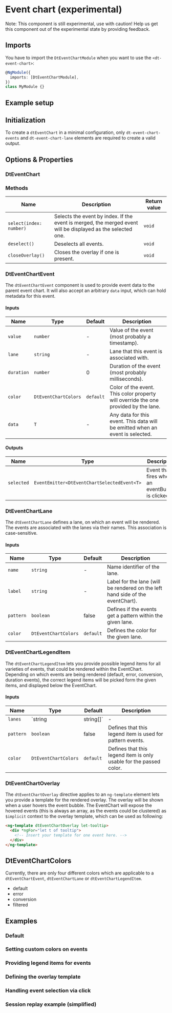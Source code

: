 # Event chart (experimental)

Note: This component is still experimental, use with caution! Help us get this
component out of the experimental state by providing feedback.

<ba-live-example name="DtExampleEventChartDefault"></ba-live-example>

## Imports

You have to import the `DtEventChartModule` when you want to use the
`<dt-event-chart>`:

```typescript
@NgModule({
  imports: [DtEventChartModule],
})
class MyModule {}
```

## Example setup

<ba-live-example name="DtExampleEventChartSessionReplay"></ba-live-example>

## Initialization

To create a `dtEventChart` in a minimal configuration, only
`dt-event-chart-events` and `dt-event-chart-lane` elements are required to
create a valid output.

<ba-live-example name="DtExampleEventChartDefault"></ba-live-example>

## Options & Properties

### DtEventChart

### Methods

| Name                    | Description                                                                                                 | Return value |
| ----------------------- | ----------------------------------------------------------------------------------------------------------- | ------------ |
| `select(index: number)` | Selects the event by index. If the event is merged, the merged event will be displayed as the selected one. | `void`       |
| `deselect()`            | Deselects all events.                                                                                       | `void`       |
| `closeOverlay()`        | Closes the overlay if one is present.                                                                       | `void`       |

### DtEventChartEvent<T>

The `dtEventChartEvent` component is used to provide event data to the parent
event chart. It will also accept an arbitrary `data` input, which can hold
metadata for this event.

#### Inputs

| Name       | Type                 | Default   | Description                                                                         |
| ---------- | -------------------- | --------- | ----------------------------------------------------------------------------------- |
| `value`    | `number`             | -         | Value of the event (most probably a timestamp).                                     |
| `lane`     | `string`             | -         | Lane that this event is associated with.                                            |
| `duration` | `number`             | 0         | Duration of the event (most probably milliseconds).                                 |
| `color`    | `DtEventChartColors` | `default` | Color of the event. This color property will override the one provided by the lane. |
| `data`     | `T`                  | -         | Any data for this event. This data will be emitted when an event is selected.       |

#### Outputs

| Name       | Type                                        | Description                                        |
| ---------- | ------------------------------------------- | -------------------------------------------------- |
| `selected` | `EventEmitter<DtEventChartSelectedEvent<T>` | Event that fires when a an eventBubble is clicked. |

### DtEventChartLane

The `dtEventChartLane` defines a lane, on which an event will be rendered. The
events are associated with the lanes via their names. This association is
case-sensitive.

#### Inputs

| Name      | Type                 | Default   | Description                                                                    |
| --------- | -------------------- | --------- | ------------------------------------------------------------------------------ |
| `name`    | `string`             | -         | Name identifier of the lane.                                                   |
| `label`   | `string`             | -         | Label for the lane (will be rendered on the left hand side of the eventChart). |
| `pattern` | `boolean`            | false     | Defines if the events get a pattern within the given lane.                     |
| `color`   | `DtEventChartColors` | `default` | Defines the color for the given lane.                                          |

### DtEventChartLegendItem

The `dtEventChartLegendItem` lets you provide possible legend items for all
varieties of events, that could be rendered within the EventChart. Depending on
which events are being rendered (default, error, conversion, duration events),
the correct legend items will be picked form the given items, and displayed
below the EventChart.

#### Inputs

| Name      | Type                 | Default   | Description                                                        |
| --------- | -------------------- | --------- | ------------------------------------------------------------------ |
| `lanes`   | `string | string[]`  | -         | Defines for which lanes this legend item can be used for.          |
| `pattern` | `boolean`            | false     | Defines that this legend item is used for pattern events.          |
| `color`   | `DtEventChartColors` | `default` | Defines that this legend item is only usable for the passed color. |

### DtEventChartOverlay

The `dtEventChartOverlay` directive applies to an `ng-template` element lets you
provide a template for the rendered overlay. The overlay will be shown when a
user hovers the event bubble. The EventChart will expose the hovered events
(this is always an array, as the events could be clustered) as `$implicit`
context to the overlay template, which can be used as following:

```html
<ng-template dtEventChartOverlay let-tooltip>
  <div *ngFor="let t of tooltip">
    <!-- Insert your template for one event here. -->
  </div>
</ng-template>
```

## DtEventChartColors

Currently, there are only four different colors which are applicable to a
`dtEventChartEvent`, `dtEventChartLane` or `dtEventChartLegendItem`.

- default
- error
- conversion
- filtered

## Examples

### Default

<ba-live-example name="DtExampleEventChartDefault"></ba-live-example>

### Setting custom colors on events

<ba-live-example name="DtExampleEventChartCustomColor"></ba-live-example>

### Providing legend items for events

<ba-live-example name="DtExampleEventChartLegend"></ba-live-example>

### Defining the overlay template

<ba-live-example name="DtExampleEventChartOverlay"></ba-live-example>

### Handling event selection via click

<ba-live-example name="DtExampleEventChartSelection"></ba-live-example>

### Session replay example (simplified)

<ba-live-example name="DtExampleEventChartSessionReplay"></ba-live-example>
